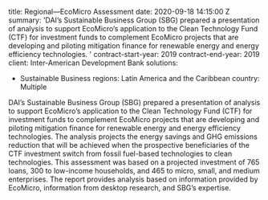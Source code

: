
title: Regional—EcoMicro Assessment
date: 2020-09-18 14:15:00 Z
summary: 'DAI’s Sustainable Business Group (SBG) prepared a presentation of analysis
  to support EcoMicro’s application to the Clean Technology Fund (CTF) for investment
  funds to complement EcoMicro projects that are developing and piloting mitigation
  finance for renewable energy and energy efficiency technologies. '
contract-start-year: 2019
contract-end-year: 2019
client: Inter-American Development Bank
solutions:
- Sustainable Business
regions: Latin America and the Caribbean
country: Multiple


DAI’s Sustainable Business Group (SBG) prepared a presentation of analysis to support EcoMicro’s application to the Clean Technology Fund (CTF) for investment funds to complement EcoMicro projects that are developing and piloting mitigation finance for renewable energy and energy efficiency technologies. The analysis projects the energy savings and GHG emissions reduction that will be achieved when the prospective beneficiaries of the CTF investment switch from fossil fuel-based technologies to clean technologies. This assessment was based on a projected investment of 765 loans, 300 to low-income households, and 465 to micro, small, and medium enterprises. The report provides analysis based on information provided by EcoMicro, information from desktop research, and SBG’s expertise.
